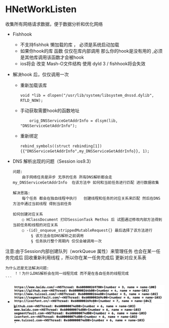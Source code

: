 # HNetWorkListen
收集所有网络请求数据，便于数据分析和优化网络

* Fishhook
	* 不支持fishhok 懒加载的库 ， 必须是系统启动加载
	* 如果你hook的库 函数   仅仅在库内部调用 那么你的hook是没有用的 ,必须是其他库调用该函数才会被hook
	* ios将会 改变 Mash-O文件结构  使用 dyld 3    /   fishhook将会失效

* 解决hook 后，仅仅调用一次
	* 重新加载该库
		```
		void *lib = dlopen("/usr/lib/system/libsystem_dnssd.dylib", RTLD_NOW);
		```
	* 手动获取需要hook的函数地址
		```
			orig_DNSServiceGetAddrInfo = dlsym(lib, "DNSServiceGetAddrInfo");
		```
	* 重新绑定
		```
		rebind_symbols((struct rebinding[1]){{"DNSServiceGetAddrInfo",my_DNSServiceGetAddrInfo}}, 1);
		```
* DNS 解析出现的问题（Session  ios9.3）

	```
	问题:
		由于网络任务是异步 无序的任务 所有DNS解析都会走  my_DNSServiceGetAddrInfo  在该方法中 如何和当前任务进行匹配 进行数据收集
	
	解决思路:
		每个任务 都会在独自线程中执行   创建线程和任务的对应关系来匹配 然后在DNS 方法中通过当前线程 得到当前任务
		
	如何创建对应关系
		○ HClassDocument 打印SessionTask Methos 后 试图通过修改内部方法得到当前任务和线程的对应关系
		○ -(id)_onqueue_strippedMutableRequest{} 最后选择了该方法进行
			§ 该方法会在DNS解析之前调用
			§ 任务执行整个周期内 仅仅会被调用一次
注意:由于Session内部创建队列（workQueue 属性）来管理任务 也会在某一任务完成后 回收重新利用线程 ，所以你在某一任务完成后 更新对应关系表

	为什么还是无法解决问题:
		！！为什么DNS解析会在同一线程完成 而不是在各自任务的线程完成
	```
*
	![](./a.png)	
	![](./b.png)	